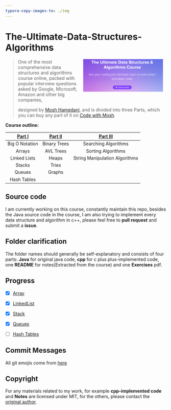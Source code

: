 ```yaml
---
typora-copy-images-to: ./img
---
```


# The-Ultimate-Data-Structures-Algorithms

[<img src="img/image-20230319200954267.png" align=right hspace=10 width=250 hei>](https://codewithmosh.com/p/data-structures-algorithms)

> One of the most comprehensive data structures and algorithms course online, packed with popular interview questions asked by Google, Microsoft, Amazon and other big companies,
>
> designed by <a href="https://github.com/mosh-hamedani">Mosh Hamedani</a>, and is divided into three Parts, which you can buy any part of it on <a href="https://codewithmosh.com/p/data-structures-algorithms">Code with Mosh</a>.



**Course outline:**

| [Part I](https://codewithmosh.com/p/data-structures-algorithms-part1) | [Part II](https://codewithmosh.com/p/data-structures-algorithms-part-2) | [Part III](https://codewithmosh.com/p/data-structures-algorithms-part-3) |
| :----------------------------------------------------------: | :----------------------------------------------------------: | :----------------------------------------------------------: |
|                        Big O Notation                        |                         Binary Trees                         |                     Searching Algorithms                     |
|                            Arrays                            |                          AVL Trees                           |                      Sorting Algorithms                      |
|                         Linked Lists                         |                            Heaps                             |                String Manipulation Algorithms                |
|                            Stacks                            |                            Tries                             |                                                              |
|                            Queues                            |                            Graphs                            |                                                              |
|                         Hash Tables                          |                                                              |                                                              |



## Source code

I am currently working on this course, constantly maintain this repo, besides the Java source code in the course, I am also trying to implement every data structure and algorithm in c++, please feel free to **pull request** and submit a **issue**.



## Folder clarification

The folder names should generally be self-explanatory and consists of four parts: **Java** for original java code, **cpp** for c plus plus-implemented code, one **README** for notes(Extracted from the course) and one **Exercises** pdf.



## Progress

- [x] <a href="https://github.com/ascendho/The-Ultimate-Data-Structures-Algorithms/tree/master/Array">Array</a>

- [x] <a href="https://github.com/ascendho/The-Ultimate-Data-Structures-Algorithms/tree/master/Linked%20List">LinkedList</a>

- [x] <a href="https://github.com/ascendho/The-Ultimate-Data-Structures-Algorithms/tree/master/Stack">Stack</a>

- [x] <a href="06-Queues">Queues</a>

- [ ] <a href="Hash Tables">Hash Tables</a>



## Commit Messages

All git emojis come from <a href="https://gitmoji.dev/">here</a>



## Copyright

For any materials related to my work, for example **cpp-implemented code** and **Notes** are licensed under MIT, for the others, please contact the <a href="https://github.com/mosh-hamedani">original author</a>.
